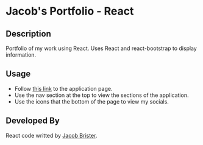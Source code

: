 # Jacob's Portfolio - React
## Description
Portfolio of my work using React.
Uses React and react-bootstrap to display information.

## Usage
- Follow [this link](https://jbrister71.github.io/react-portfolio/) to the application page.
- Use the nav section at the top to view the sections of the application.
- Use the icons that the bottom of the page to view my socials.

## Developed By
React code writted by [Jacob Brister](https://github.com/jbrister71).
